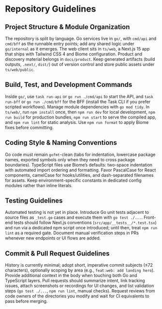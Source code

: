 # Repository Guidelines

## Project Structure & Module Organization
The repository is split by language. Go services live in `go/`, with `cmd/api` and `cmd/bff` as the runnable entry points; add any shared logic under `go/internal` as it emerges. The web client sits in `ts/web`, a Next.js 15 app that ships with Tailwind CSS 4 and Biome configuration. Product and discovery material belongs in `docs/product`. Keep generated artifacts (build outputs, `.next/`, `dist/`) out of version control and store public assets under `ts/web/public`.

## Build, Test, and Development Commands
Inside `go/`, use `task run-api` or `go run ./cmd/api` to start the API, and `task run-bff` or `go run ./cmd/bff` for the BFF (install the Task CLI if you prefer scripted workflows). Manage module dependencies with `go mod tidy`. In `ts/web/`, run `npm install` once, then `npm run dev` for local development, `npm run build` for production bundles, `npm run start` to serve the compiled app, and `npm run lint` for static analysis. Use `npm run format` to apply Biome fixes before committing.

## Coding Style & Naming Conventions
Go code must remain `gofmt`-clean (tabs for indentation, lowercase package names, exported symbols only when they need to cross package boundaries). TypeScript files use Biome’s defaults: two-space indentation with automated import ordering and formatting. Favor PascalCase for React components, camelCase for hooks/utilities, and dash-separated filenames for assets. Keep environment-specific constants in dedicated config modules rather than inline literals.

## Testing Guidelines
Automated testing is not yet in place. Introduce Go unit tests adjacent to source files as `_test.go` cases and execute them with `go test ./...`. Front-end tests should follow Next.js conventions (`src/app/__tests__/*.test.tsx`) and run via a dedicated npm script once introduced; until then, treat `npm run lint` as a required gate. Document manual verification steps in PRs whenever new endpoints or UI flows are added.

## Commit & Pull Request Guidelines
History is currently minimal; adopt short, imperative commit subjects (≤72 characters), optionally scoping by area (e.g., `feat:web: add landing hero`). Provide additional context in the body when touching both Go and TypeScript layers. Pull requests should summarize intent, link tracking issues, attach screenshots or recordings for UI changes, and list validation steps (`go test ./...`, `npm run lint`, manual checks). Request reviews from code owners of the directories you modify and wait for CI equivalents to pass before merging.
